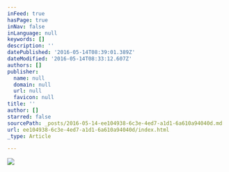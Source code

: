 ```yaml
---
inFeed: true
hasPage: true
inNav: false
inLanguage: null
keywords: []
description: ''
datePublished: '2016-05-14T08:39:01.389Z'
dateModified: '2016-05-14T08:33:12.607Z'
authors: []
publisher:
  name: null
  domain: null
  url: null
  favicon: null
title: ''
author: []
starred: false
sourcePath: _posts/2016-05-14-ee104938-6c3e-4ed7-a1d1-6a610a94040d.md
url: ee104938-6c3e-4ed7-a1d1-6a610a94040d/index.html
_type: Article

---
```

![](https://the-grid-user-content.s3-us-west-2.amazonaws.com/ff321cd9-338c-433b-9cf5-a59c20fe78fd.jpg)